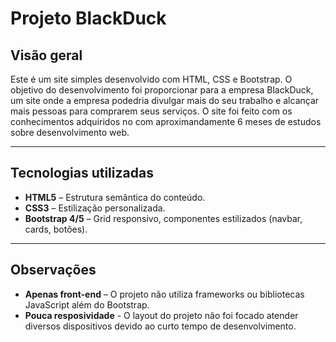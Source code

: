 # Projeto BlackDuck

## Visão geral

Este é um site simples desenvolvido com HTML, CSS e Bootstrap. O objetivo do desenvolvimento foi proporcionar para a empresa BlackDuck, um site onde a empresa podedria divulgar mais do seu trabalho e alcançar mais pessoas para comprarem seus serviços. O site foi feito com os conhecimentos adquiridos no com aproximandamente 6 meses de estudos sobre desenvolvimento web.

---

## Tecnologias utilizadas

- **HTML5** – Estrutura semântica do conteúdo.
- **CSS3** – Estilização personalizada.
- **Bootstrap 4/5** – Grid responsivo, componentes estilizados (navbar, cards, botões).

---

## Observações

- **Apenas front-end** – O projeto não utiliza frameworks ou bibliotecas JavaScript além do Bootstrap.
- **Pouca resposividade** - O layout do projeto não foi focado atender diversos dispositivos devido ao curto tempo de desenvolvimento.
